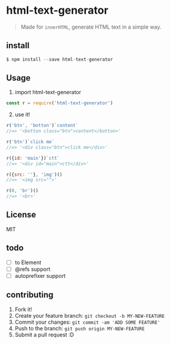 # html-text-generator
> Made for `innerHTML`, generate HTML text in a simple way.

## install
```javascript
$ npm install --save html-text-generator
```

## Usage
1. import html-text-generator
```javascript
const r = require('html-text-generator')
```

2. use it!
```javascript
r('btn', 'botton')`content`
//=> '<botton class="btn">content</botton>'

r('btn')`click me`
//=> '<div class="btn">click me</div>'

r({id: 'main'})`ctt`
//=> '<div id="main">ctt</div>'

r({src: ''}, 'img')()
//=> '<img src="">'

r(0, 'br')()
//=> '<br>'
```

## License
MIT

## todo
- [ ] to Element
- [ ] @refs support
- [ ] autoprefixer support

## contributing
1. Fork it!
2. Create your feature branch: `git checkout -b MY-NEW-FEATURE`
3. Commit your changes: `git commit -am 'ADD SOME FEATURE'`
4. Push to the branch: `git push origin MY-NEW-FEATURE`
5. Submit a pull request :D
